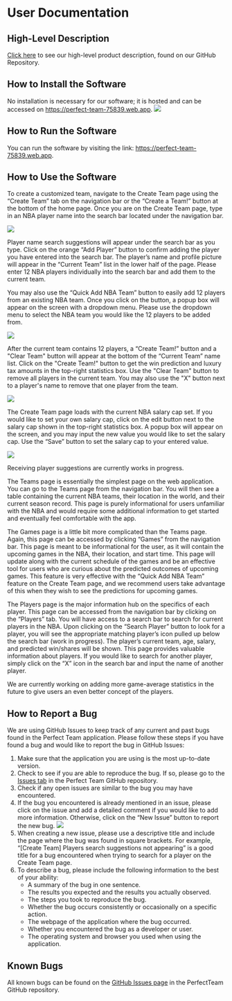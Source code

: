 # User Documentation

## High-Level Description
[Click here](https://github.com/cfreer/PerfectTeam#perfectteam) to see our high-level product description, found on our GitHub Repository.

## How to Install the Software
No installation is necessary for our software; it is hosted and can be accessed on https://perfect-team-75839.web.app.
![](imgs/pt_home.png)

## How to Run the Software
You can run the software by visiting the link: https://perfect-team-75839.web.app.

## How to Use the Software
To create a customized team, navigate to the Create Team page using the “Create Team” tab on the navigation bar or the “Create a Team!” button at the bottom of the home page. Once you are on the Create Team page, type in an NBA player name into the search bar located under the navigation bar.

![](imgs/ct_search.png)

Player name search suggestions will appear under the search bar as you type. Click on the orange “Add Player” button to confirm adding the player you have entered into the search bar. The player’s name and profile picture will appear in the “Current Team” list in the lower half of the page. Please enter 12 NBA players individually into the search bar and add them to the current team.

You may also use the “Quick Add NBA Team” button to easily add 12 players from an existing NBA team. Once you click on the button, a popup box will appear on the screen with a dropdown menu. Please use the dropdown menu to select the NBA team you would like the 12 players to be added from.

![](imgs/ct_quickadd.png)

After the current team contains 12 players, a “Create Team!” button and a "Clear Team" button will appear at the bottom of the “Current Team” name list. Click on the "Create Team!" button to get the win prediction and luxury tax amounts in the top-right statistics box. Use the "Clear Team" button to remove all players in the current team. You may also use the "X" button next to a player's name to remove that one player from the team.

![](imgs/ct_created.png)

The Create Team page loads with the current NBA salary cap set. If you would like to set your own salary cap, click on the edit button next to the salary cap shown in the top-right statistics box. A popup box will appear on the screen, and you may input the new value you would like to set the salary cap. Use the “Save” button to set the salary cap to your entered value.

![](imgs/ct_salarycap.png)

Receiving player suggestions are currently works in progress.

The Teams page is essentially the simplest page on the web application. You can go to the Teams page from the navigation bar. You will then see a table containing the current NBA teams, their location in the world, and their current season record. This page is purely informational for users unfamiliar with the NBA and would require some additional information to get started and eventually feel comfortable with the app.

The Games page is a little bit more complicated than the Teams page. Again, this page can be accessed by clicking “Games” from the navigation bar. This page is meant to be informational for the user, as it will contain the upcoming games in the NBA, their location, and start time. This page will update along with the current schedule of the games and be an effective tool for users who are curious about the predicted outcomes of upcoming games. This feature is very effective with the “Quick Add NBA Team” feature on the Create Team page, and we recommend users take advantage of this when they wish to see the predictions for upcoming games.

The Players page is the major information hub on the specifics of each player. This page can be accessed from the navigation bar by clicking on the “Players” tab. You will have access to a search bar to search for current players in the NBA. Upon clicking on the “Search Player” button to look for a player, you will see the appropriate matching player’s icon pulled up below the search bar (work in progress). The player’s current team, age, salary, and predicted win/shares will be shown. This page provides valuable information about players. If you would like to search for another player, simply click on the “X” icon in the search bar and input the name of another player.

We are currently working on adding more game-average statistics in the future to give users an even better concept of the players.

## How to Report a Bug
We are using GitHub Issues to keep track of any current and past bugs found in the Perfect Team application. Please follow these steps if you have found a bug and would like to report the bug in GitHub Issues:
1. Make sure that the application you are using is the most up-to-date version.
2. Check to see if you are able to reproduce the bug. If so, please go to the [Issues tab](https://github.com/cfreer/PerfectTeam/issues) in the Perfect Team GitHub repository.
3. Check if any open issues are similar to the bug you may have encountered.
4. If the bug you encountered is already mentioned in an issue, please click on the issue and add a detailed comment if you would like to add more information. Otherwise, click on the “New Issue” button to report the new bug.
![](imgs/bug_report.png)
5. When creating a new issue, please use a descriptive title and include the page where the bug was found in square brackets. For example, “[Create Team] Players search suggestions not appearing” is a good title for a bug encountered when trying to search for a player on the Create Team page.
6. To describe a bug, please include the following information to the best of your ability:
    - A summary of the bug in one sentence.
    - The results you expected and the results you actually observed.
    - The steps you took to reproduce the bug.
    - Whether the bug occurs consistently or occasionally on a specific action.
    - The webpage of the application where the bug occurred.
    - Whether you encountered the bug as a developer or user.
    - The operating system and browser you used when using the application.

## Known Bugs
All known bugs can be found on the [GitHub Issues page](https://github.com/cfreer/PerfectTeam/issues) in the PerfectTeam GitHub repository.
